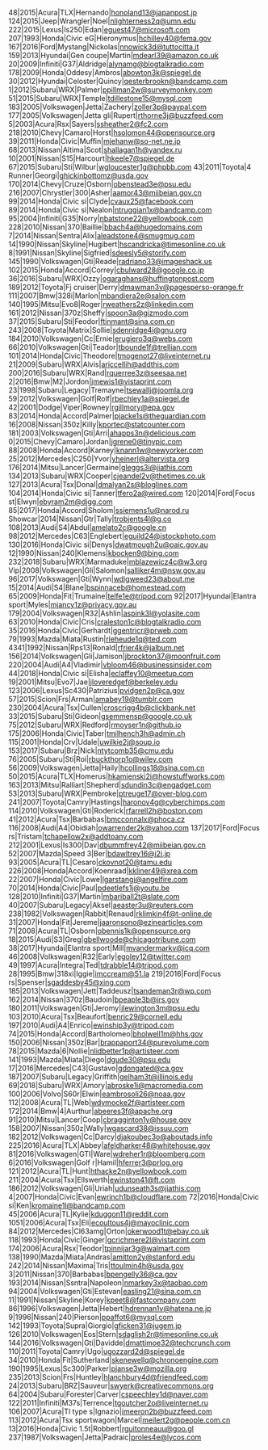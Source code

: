 48|2015|Acura|TLX|Hernando|honoland13@japanpost.jp
124|2015|Jeep|Wrangler|Noel|nlighterness2q@umn.edu
222|2015|Lexus|Is250|Edan|eguest47@microsoft.com
207|1993|Honda|Civic eG|Hieronymus|hchilley40@fema.gov
167|2016|Ford|Mystang|Nickolas|nnowick3d@tuttocitta.it
159|2013|Hyundai|Gen coupe|Martin|mdearl39@amazon.co.uk
20|2009|Infiniti|G37|Aldridge|alynamg@blogtalkradio.com
178|2009|Honda|Oddesy|Ambros|abowton3k@spiegel.de
30|2012|Hyundai|Celoster|Quincy|qesterbrookn@bandcamp.com
1|2012|Subaru|WRX|Palmer|ppillman2w@surveymonkey.com
51|2015|Subaru|WRX|Temple|tdillestone15@mysql.com
183|2005|Volkswagen|Jetta|Zachery|zoller3p@paypal.com
177|2005|Volkswagen|Jetta gli|Rupert|rthorne3j@buzzfeed.com
5|2003|Acura|Rsx|Sayers|ssheather2@fc2.com
218|2010|Chevy|Camaro|Horst|hsolomon44@opensource.org
39|2011|Honda|Civic|Muffin|mjehanw@so-net.ne.jp
68|2013|Nissan|Altima|Scot|shallagan1h@yandex.ru
10|2001|Nissan|S15|Harcourt|hkeele7@spiegel.de
67|2015|Subaru|Sti|Wilbur|wgloucester1g@phpbb.com
43|2011|Toyota|4 Runner|Georgi|ghickinbottomz@usda.gov
170|2014|Chevy|Cruze|Osborn|obenstead3e@psu.edu
216|2007|Chrystler|300|Asher|aamor43@miibeian.gov.cn
99|2014|Honda|Civic si|Clyde|cvaux25@facebook.com
89|2014|Honda|Civic si|Nealon|ntruggian1x@bandcamp.com
95|2004|Infiniti|G35|Norry|nbatstone22@yellowbook.com
228|2010|Nissan|370|Baillie|bbach4a@hugedomains.com
7|2014|Nissan|Sentra|Alix|aleadstone4@smugmug.com
14|1990|Nissan|Skyline|Hugibert|hscandricka@timesonline.co.uk
8|1991|Nissan|Skyline|Sigfried|sdeesly5@storify.com
145|1990|Volkswagen|Gti|Reade|radriano33@imageshack.us
102|2015|Honda|Accord|Correy|cbulward28@google.co.jp
36|2016|Subaru|WRX|Ozzy|ogaraghans@huffingtonpost.com
189|2012|Toyota|Fj cruiser|Derry|dmawman3v@pagesperso-orange.fr
111|2007|Bmw|328i|Marlon|mbandiera2e@salon.com
140|1995|Mitsu|Evo8|Roger|rweathers2z@linkedin.com
161|2012|Nissan|370z|Sheffy|spoon3a@gizmodo.com
37|2015|Subaru|Sti|Feodor|ftinmant@sina.com.cn
243|2008|Toyota|Matrix|Sollie|sdennidge4i@gnu.org
184|2010|Volkswagen|Cc|Ernie|erugiero3q@webs.com
66|2010|Volkswagen|Gti|Teador|tbounde1f@trellian.com
101|2014|Honda|Civic|Theodore|tmogenot27@liveinternet.ru
21|2009|Subaru|WRX|Alvis|ariccellih@addthis.com
200|2016|Subaru|WRX|Rand|rquerree3z@seesaa.net
2|2016|Bmw|M2|Jordon|jmewis1@vistaprint.com
23|1998|Subaru|Legacy|Tremayne|tsewallj@joomla.org
59|2012|Volkswagen|Golf|Rolf|rbechley1a@spiegel.de
42|2001|Dodge|Viper|Rowney|rgillmory@epa.gov
83|2014|Honda|Accord|Palmer|pjacke1s@theguardian.com
16|2008|Nissan|350z|Killy|kportec@statcounter.com
181|2003|Volkswagen|Gti|Arri|ahapps3n@delicious.com
0|2015|Chevy|Camaro|Jordan|jgrene0@tinypic.com
88|2008|Honda|Accord|Karney|knann1w@newyorker.com
25|2012|Mercedes|C250|Yvor|yheinerl@altervista.org
176|2014|Mitsu|Lancer|Germaine|gleggs3i@jiathis.com
134|2013|Subaru|WRX|Cooper|cjeandel2v@thetimes.co.uk
127|2013|Acura|Tsx|Donal|dmalyan2s@bloglines.com
104|2014|Honda|Civic si|Tanner|tfero2a@wired.com
120|2014|Ford|Focus st|Elwyn|ebyram2m@digg.com
85|2017|Honda|Accord|Sholom|ssiemens1u@narod.ru
Showcar|2014|Nissan|Gtr|Tally|trobjents4l@g.co
108|2013|Audi|S4|Abdul|amelato2c@google.cn
98|2012|Mercedes|C63|Englebert|eguild24@istockphoto.com
130|2016|Honda|Civic si|Denys|dwatmough2u@oaic.gov.au
12|1990|Nissan|240|Klemens|kbocken9@bing.com
232|2018|Subaru|WRX|Marmaduke|mblazewicz4c@w3.org
Vip|2008|Volkswagen|Gli|Salomon|salliker4m@nsw.gov.au
96|2017|Volkswagen|Gti|Wynn|wdigweed23@about.me
15|2014|Audi|S4|Blane|bspinnaceb@homestead.com
65|2009|Honda|Fit|Trumaine|telfe1e@tripod.com
92|2017|Hyundai|Elantra sport|Myles|mjancy1z@privacy.gov.au
179|2004|Volkswagen|R32|Ashlin|aspink3l@yolasite.com
63|2010|Honda|Civic|Cris|craleston1c@blogtalkradio.com
35|2016|Honda|Civic|Gerhardt|ggentricr@prweb.com
79|1993|Mazda|Miata|Rustin|rleheude1q@ted.com
4341|1992|Nissan|Rps13|Ronald|rfrier4k@jalbum.net
156|2014|Volkswagen|Gli|Jamison|jbrockton37@moonfruit.com
220|2004|Audi|A4|Vladimir|vbloom46@businessinsider.com
44|2018|Honda|Civic si|Elisha|eclaffey10@meetup.com
19|2001|Mitsu|Evo7|Jae|jloveredgef@berkeley.edu
123|2006|Lexus|Sc430|Patrizius|pvidgen2p@ca.gov
57|2015|Scion|Frs|Arman|amabey19@tumblr.com
230|2004|Acura|Tsx|Cullen|croscrigg4b@clickbank.net
33|2015|Subaru|Sti|Gideon|gsemmensp@google.co.uk
75|2012|Subaru|WRX|Redford|rmoyser1n@github.io
175|2006|Honda|Civic|Taber|tmilhench3h@admin.ch
115|2001|Honda|Crv|Udale|uwilkie2j@soup.io
153|2017|Subaru|Brz|Nick|ntytcomb35@cmu.edu
76|2005|Subaru|Sti|Roi|rbuckthorp1o@wiley.com
56|2009|Volkswagen|Jetta|Haily|hcollings18@sina.com.cn
50|2015|Acura|TLX|Homerus|hkamienski2i@howstuffworks.com
163|2013|Mitsu|Ralliart|Shepherd|sdundin3c@engadget.com
53|2013|Subaru|WRX|Pembroke|ptreuge17@over-blog.com
241|2007|Toyota|Camry|Hastings|haronov4g@cyberchimps.com
114|2010|Volkswagen|Gti|Roderick|rfarrell2h@boston.com
41|2012|Acura|Tsx|Barbabas|bmcconnalx@phoca.cz
116|2008|Audi|A4|Obidiah|owarrender2k@yahoo.com
137|2017|Ford|Focus rs|Tristam|tchapellow2x@addtoany.com
212|2001|Lexus|Is300|Dav|dbummfrey42@miibeian.gov.cn
52|2007|Mazda|Speed 3|Ber|bdawltrey16@i2i.jp
93|2005|Acura|TL|Cesaro|ckovnot20@tamu.edu
226|2008|Honda|Accord|Koenraad|kkliner49@xrea.com
22|2007|Honda|Civic|Lowe|lgarstangi@angelfire.com
70|2014|Honda|Civic|Paul|pdeetlefs1j@youtu.be
128|2010|Infiniti|G37|Martin|mbariball2t@slate.com
40|2007|Subaru|Legacy|Aksel|aeaster3u@reuters.com
238|1982|Volkswagen|Rabbit|Renaud|rklimkin4f@t-online.de
31|2007|Honda|Fit|Jereme|jaaronsono@ezinearticles.com
71|2008|Acura|TL|Osborn|obennis1k@opensource.org
18|2015|Audi|S3|Greg|gbellwoode@chicagotribune.com
38|2017|Hyundai|Elantra sport|Mill|mvandermarkv@icq.com
46|2008|Volkswagen|R32|Early|egoley12@twitter.com
49|1997|Acura|Integra|Ted|tdrabble14@tripod.com
28|1995|Bmw|318xi|Iggie|imccream@51.la
219|2016|Ford|Focus rs|Spenser|sgaddesby45@xing.com
185|2013|Volkswagen|Jett|Taddeusz|tsandeman3r@wp.com
162|2014|Nissan|370z|Baudoin|bpeaple3b@irs.gov
180|2011|Volkswagen|Gti|Jeromy|jlewington3m@psu.edu
103|2010|Acura|Tsx|Beaufort|benric29@cornell.edu
197|2010|Audi|A4|Enrico|ewinship3y@tripod.com
74|2015|Honda|Accord|Bartholomeo|bholwell1m@hhs.gov
150|2006|Nissan|350z|Bar|brappaport34@purevolume.com
78|2015|Mazda|6|Nollie|nlidbetter1p@artisteer.com
141|1993|Mazda|Miata|Diego|dgude30@psu.edu
17|2016|Mercedes|C43|Gustavo|gdongated@ca.gov
187|2007|Subaru|Legacy|Griffith|gelham3t@illinois.edu
69|2018|Subaru|WRX|Amory|abroske1i@macromedia.com
100|2006|Volvo|S60r|Elwin|eambrosoli26@noaa.gov
112|2008|Acura|TL|Web|wdymocke2f@artisteer.com
172|2014|Bmw|4|Aurthur|abeeres3f@apache.org
91|2010|Mitsu|Lancer|Coop|cbragginton1y@house.gov
158|2007|Nissan|350z|Wally|wgascard38@issuu.com
182|2012|Volkswagen|Cc|Darcy|djakoubec3o@aboutads.info
225|2016|Acura|TLX|Abbey|afeldharker48@whitehouse.gov
81|2016|Volkswagen|GTI|Ware|wdreher1r@bloomberg.com
6|2016|Volkswagen|Golf r|Hamil|hferrer3@prlog.org
121|2012|Acura|TL|Hunt|hthacke2n@yellowbook.com
211|2004|Acura|Tsx|Ellswerth|ewinston41@ft.com
186|2012|Volkswagen|Gli|Uriah|udunseath3s@jiathis.com
4|2007|Honda|Civic|Evan|ewrinch1b@cloudflare.com
72|2016|Honda|Civic si|Ken|kromaine1l@bandcamp.com
45|2006|Acura|TL|Kylie|kduggon11@reddit.com
1051|2006|Acura|Tsx|Eli|ecoultous4j@mayoclinic.com
84|2012|Mercedes|Cl63amg|Orton|okerwood1t@ebay.co.uk
118|1993|Honda|Civic|Ginger|gcrichmere2l@vistaprint.com
174|2006|Acura|Rsx|Teodor|tpinnijar3g@walmart.com
138|1990|Mazda|Miata|Andras|amitton2y@stanford.edu
242|2014|Nissan|Maxima|Tris|ttoulmin4h@usda.gov
3|2011|Nissan|370|Barbabas|bpengelly36@ca.gov
193|2014|Nissan|Ssntra|Napoleon|nmarkey3x@taobao.com
94|2004|Volkswagen|Gti|Estevan|easling21@sina.com.cn
11|1991|Nissan|Skyline|Korey|kpeet8@fastcompany.com
86|1996|Volkswagen|Jetta|Hebert|hdrennan1v@hatena.ne.jp
9|1996|Nissan|240|Pierson|ppaffot6@mysql.com
142|1993|Toyota|Supra|Giorgio|gficken31@jugem.jp
126|2010|Volkswagen|Eos|Stern|sdaglish2r@timesonline.co.uk
144|2016|Volkswagen|Gti|Davidde|dmattimoe32@techcrunch.com
110|2011|Toyota|Camry|Ugo|ugozzard2d@spiegel.de
34|2010|Honda|Fit|Sutherland|skenewellq@chronoengine.com
190|1995|Lexus|Sc300|Parker|pjanse3w@mozilla.org
235|2013|Scion|Frs|Huntley|hlanchbury4d@friendfeed.com
24|2013|Subaru|BRZ|Sauveur|swyerk@creativecommons.org
64|2004|Subaru|Forester|Carver|cspeechley1d@naver.com
122|2011|Infiniti|M37s|Terrence|tgoutcher2o@liveinternet.ru
106|2007|Acura|Tl type s|Ignazio|imeeron2b@buzzfeed.com
113|2012|Acura|Tsx sportwagon|Marcel|meilert2g@people.com.cn
13|2016|Honda|Civic 1.5t|Robbert|rguitonneauu@goo.gl
237|1987|Volkswagen|Jetta|Padraic|proles4e@lycos.com
